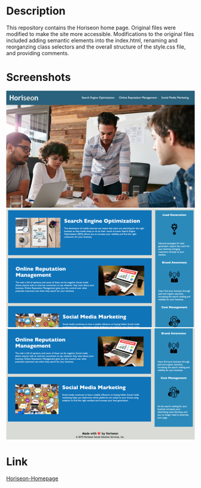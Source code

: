# Description 
This repository contains the Horiseon home page. Original files were modified to make the site more accessible. Modifications to the original files included adding semantic elements into the index.html, renaming and reorganzing class selectors and the overall structure of the style.css file, and providing comments. 

# Screenshots
![Application-screenshot](./assets/images/H-screenshot1.png)
![Application-screenshot](./assets/images/H-screenshot2.png)
![Application-screenshot](./assets/images/H-screenshot3.png)

# Link
[Horiseon-Homepage](https://stevenmly.github.io/week-one-Horiseon/)
